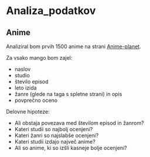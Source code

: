 # Analiza_podatkov
## Anime

Analiziral bom prvih 1500 anime na strani
[Anime-planet](https://www.anime-planet.com/anime/all).

Za vsako mango bom zajel:
* naslov
* studio
* število episod
* leto izida
* žanre (glede na taga s spletne strani) in opis
* povprečno oceno

Delovne hipoteze:
* Ali obstaja povezava med številom episod in žanrom?
* Kateri studii so najbolj ocenjeni?
* Kateri žanri so najslabše ocenjeni?
* Kateri studii izdajo največ anime?
* Ali so anime, ki so izšli kasneje bolje ocenjeni?
